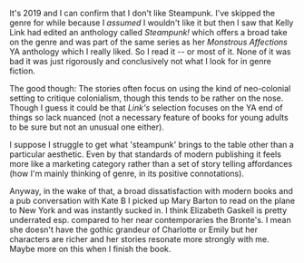 It's 2019 and I can confirm that I don't like Steampunk. I've skipped the genre for while because I _assumed_ I wouldn't like it but then I saw that Kelly Link had edited an anthology called _Steampunk!_ which offers a broad take on the genre and was part of the same series as her _Monstrous Affections_ YA anthology which I really liked. So I read it -- or most of it. None of it was bad it was just rigorously and conclusively not what I look for in genre fiction. 

The good though: The stories often focus on using the kind of neo-colonial setting to critique colonialism, though this tends to be rather on the nose. Though I guess it could be that _Link's_ selection focuses on the YA end of things so lack nuanced (not a necessary feature of books for young adults to be sure but not an unusual one either).

I suppose I struggle to get what 'steampunk' brings to the table other than a particular aesthetic. Even by that standards of modern publishing it feels more like a marketing category rather than a set of story telling affordances (how I'm mainly thinking of genre, in its positive connotations).

Anyway, in the wake of that, a broad dissatisfaction with modern books and a pub conversation with Kate B I picked up Mary Barton to read on the plane to New York and was instantly sucked in. I think Elizabeth Gaskell is pretty underrated esp. compared to her near contemporaries the Bronte's. I mean she doesn't have the gothic grandeur of Charlotte or Emily but her characters are richer and her stories resonate more strongly with me. Maybe more on this when I finish the book.
